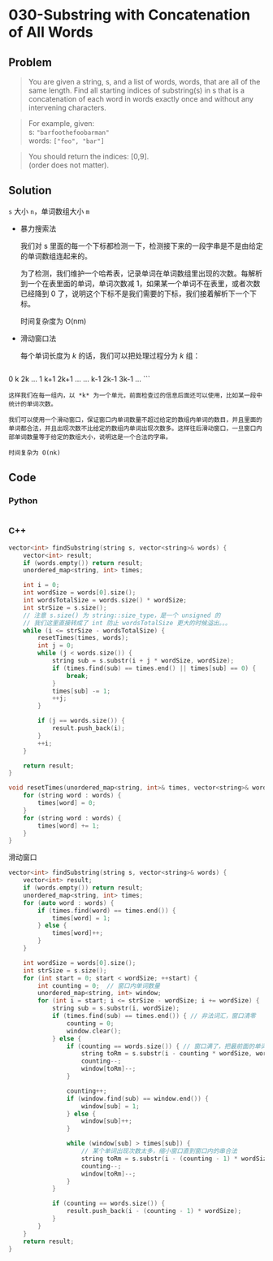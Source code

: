 # 030-Substring with Concatenation of All Words

## Problem

> You are given a string, s, and a list of words, words, that are all of the same length. Find all starting indices of substring(s) in s that is a concatenation of each word in words exactly once and without any intervening characters.

> For example, given:  
> s: `"barfoothefoobarman"`  
> words: `["foo", "bar"]`

> You should return the indices: [0,9].  
> (order does not matter).

## Solution

`s` 大小 `n`，单词数组大小 `m`

- 暴力搜索法

    我们对 s 里面的每一个下标都检测一下，检测接下来的一段字串是不是由给定的单词数组连起来的。

    为了检测，我们维护一个哈希表，记录单词在单词数组里出现的次数。每解析到一个在表里面的单词，单词次数减 1，如果某一个单词不在表里，或者次数已经降到 0 了，说明这个下标不是我们需要的下标，我们接着解析下一个下标。

    时间复杂度为 O(nm)

- 滑动窗口法

    每个单词长度为 *k* 的话，我们可以把处理过程分为 *k* 组：

    ```
0   k    2k   ...
1   k+1  2k+1 ...
...
k-1 2k-1 3k-1 ...
    ```

    这样我们在每一组内，以 *k* 为一个单元，前面检查过的信息后面还可以使用，比如某一段中统计的单词次数。

    我们可以使用一个滑动窗口，保证窗口内单词数量不超过给定的数组内单词的数目，并且里面的单词都合法，并且出现次数不比给定的数组内单词出现次数多。这样往后滑动窗口，一旦窗口内部单词数量等于给定的数组大小，说明这是一个合法的字串。

    时间复杂为 O(nk)

## Code

### Python

```python

```

### C++

```cpp
vector<int> findSubstring(string s, vector<string>& words) {
	vector<int> result;
	if (words.empty()) return result;
	unordered_map<string, int> times;

	int i = 0;
	int wordSize = words[0].size();
	int wordsTotalSize = words.size() * wordSize;
	int strSize = s.size();
    // 注意 s.size() 为 string::size_type，是一个 unsigned 的
    // 我们这里直接转成了 int 防止 wordsTotalSize 更大的时候溢出。。。
	while (i <= strSize - wordsTotalSize) {
	    resetTimes(times, words);
		int j = 0;
		while (j < words.size()) {
			string sub = s.substr(i + j * wordSize, wordSize);
			if (times.find(sub) == times.end() || times[sub] == 0) {
				break;
			}
			times[sub] -= 1;
			++j;
		}

		if (j == words.size()) {
			result.push_back(i);
		}
		++i;
	}

	return result;
}

void resetTimes(unordered_map<string, int>& times, vector<string>& words) {
	for (string word : words) {
		times[word] = 0;
	}
	for (string word : words) {
		times[word] += 1;
	}
}
```

滑动窗口

```cpp
vector<int> findSubstring(string s, vector<string>& words) {
	vector<int> result;
	if (words.empty()) return result;
	unordered_map<string, int> times;
	for (auto word : words) {
	    if (times.find(word) == times.end()) {
	        times[word] = 1;
	    } else {
	        times[word]++;
	    }
	}

	int wordSize = words[0].size();
	int strSize = s.size();
	for (int start = 0; start < wordSize; ++start) {
		int counting = 0;  // 窗口内单词数量
		unordered_map<string, int> window;
		for (int i = start; i <= strSize - wordSize; i += wordSize) {
		    string sub = s.substr(i, wordSize);
		    if (times.find(sub) == times.end()) { // 非法词汇，窗口清零
		        counting = 0;
		        window.clear();
		    } else {
		        if (counting == words.size()) { // 窗口满了，把最前面的单词删掉
		            string toRm = s.substr(i - counting * wordSize, wordSize);
		            counting--;
		            window[toRm]--;
		        }

		        counting++;
		        if (window.find(sub) == window.end()) {
		            window[sub] = 1;
		        } else {
		            window[sub]++;
		        }

		        while (window[sub] > times[sub]) {
                    // 某个单词出现次数太多，缩小窗口直到窗口内的串合法
		            string toRm = s.substr(i - (counting - 1) * wordSize, wordSize);
		            counting--;
		            window[toRm]--;
		        }
		    }

		    if (counting == words.size()) {
		        result.push_back(i - (counting - 1) * wordSize);
		    }
		}
	}
	return result;
}
```
